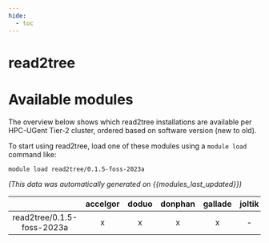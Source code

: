 ```yaml
---
hide:
  - toc
---
```


read2tree
=========

# Available modules


The overview below shows which read2tree installations are available per HPC-UGent Tier-2 cluster, ordered based on software version (new to old).

To start using read2tree, load one of these modules using a `module load` command like:

```shell
module load read2tree/0.1.5-foss-2023a
```

*(This data was automatically generated on {{modules_last_updated}})*  

| |accelgor|doduo|donphan|gallade|joltik|shinx|skitty|
| :---: | :---: | :---: | :---: | :---: | :---: | :---: | :---: |
|read2tree/0.1.5-foss-2023a|x|x|x|x|-|x|x|
